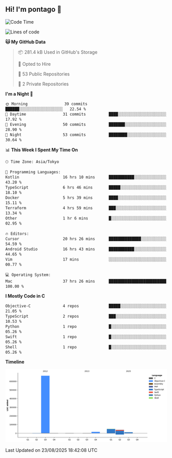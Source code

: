 ## Hi! I'm pontago 👋

<!--START_SECTION:waka-->
![Code Time](http://img.shields.io/badge/Code%20Time-551%20hrs%2051%20mins-blue)

![Lines of code](https://img.shields.io/badge/From%20Hello%20World%20I%27ve%20Written-778.6%20thousand%20lines%20of%20code-blue)

**🐱 My GitHub Data** 

> 📦 281.4 kB Used in GitHub's Storage 
 > 
> 💼 Opted to Hire
 > 
> 📜 53 Public Repositories 
 > 
> 🔑 2 Private Repositories 
 > 
**I'm a Night 🦉** 

```text
🌞 Morning                39 commits          ██████░░░░░░░░░░░░░░░░░░░   22.54 % 
🌆 Daytime                31 commits          ████░░░░░░░░░░░░░░░░░░░░░   17.92 % 
🌃 Evening                50 commits          ███████░░░░░░░░░░░░░░░░░░   28.90 % 
🌙 Night                  53 commits          ████████░░░░░░░░░░░░░░░░░   30.64 % 
```


📊 **This Week I Spent My Time On** 

```text
🕑︎ Time Zone: Asia/Tokyo

💬 Programming Languages: 
Kotlin                   16 hrs 10 mins      ███████████░░░░░░░░░░░░░░   43.20 % 
TypeScript               6 hrs 46 mins       █████░░░░░░░░░░░░░░░░░░░░   18.10 % 
Docker                   5 hrs 39 mins       ████░░░░░░░░░░░░░░░░░░░░░   15.11 % 
Terraform                4 hrs 59 mins       ███░░░░░░░░░░░░░░░░░░░░░░   13.34 % 
Other                    1 hr 6 mins         █░░░░░░░░░░░░░░░░░░░░░░░░   02.95 % 

🔥 Editors: 
Cursor                   20 hrs 26 mins      ██████████████░░░░░░░░░░░   54.59 % 
Android Studio           16 hrs 43 mins      ███████████░░░░░░░░░░░░░░   44.65 % 
Vim                      17 mins             ░░░░░░░░░░░░░░░░░░░░░░░░░   00.77 % 

💻 Operating System: 
Mac                      37 hrs 26 mins      █████████████████████████   100.00 % 
```

**I Mostly Code in C** 

```text
Objective-C              4 repos             █████░░░░░░░░░░░░░░░░░░░░   21.05 % 
TypeScript               2 repos             ███░░░░░░░░░░░░░░░░░░░░░░   10.53 % 
Python                   1 repo              █░░░░░░░░░░░░░░░░░░░░░░░░   05.26 % 
Swift                    1 repo              █░░░░░░░░░░░░░░░░░░░░░░░░   05.26 % 
Shell                    1 repo              █░░░░░░░░░░░░░░░░░░░░░░░░   05.26 % 
```



**Timeline**

![Lines of Code chart](https://raw.githubusercontent.com/pontago/pontago/main/assets/bar_graph.png)


 Last Updated on 23/08/2025 18:42:08 UTC
<!--END_SECTION:waka-->
